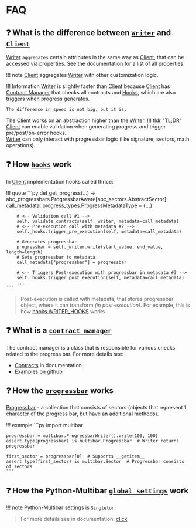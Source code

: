 # FAQ

## :question: What is the difference between [`Writer`](impl/writers.md) and [`Client`](impl/clients.md)
[Writer](impl/writers.md) `aggregates` certain attributes in the same way as [Client](impl/clients.md), that can be accessed via properties.
See the documentation for a list of all properties.

!!! note
    [Client](impl/clients.md) aggregates [Writer](impl/writers.md) with other customization logic.

!!! Information
    [Writer](impl/writers.md) is slightly faster than [Client](impl/clients.md) because [Client](impl/clients.md)
    has [Contract Manager](#what-is-a-contract-manager) that checks all contracts and [Hooks](#how-hooks-work),
    which are also triggers when progress generates.

    The difference in speed is not big, but it is.

The [Client](impl/clients.md) works on an abstraction higher than the [Writer](impl/writers.md).
!!! tldr "TL;DR"
    [Client](impl/clients.md) can enable validation when generating progress and trigger pre/post/on-error hooks.
    <br>
    [Writer](impl/writers.md) can only interact with progressbar logic (like signature, sectors, math operations).

## :question: How [`hooks`](impl/hooks.md) work
In [Client](impl/clients.md) implementation hooks called thrice:

!!! quote
    ```py
    def get_progress(...) -> abc_progressbars.ProgressbarAware[abc_sectors.AbstractSector]:
        call_metadata: progress_types.ProgressMetadataType = {...}

        # <-- Validation call #1 -->
        self._validate_contracts(self._writer, metadata=call_metadata)
        # <-- Pre-execution call with metadata #2 -->
        self._hooks.trigger_pre_execution(self, metadata=call_metadata)

        # Generates progressbar
        progressbar = self._writer.write(start_value, end_value, length=length)
        # Sets progressbar to metadata
        call_metadata["progressbar"] = progressbar

        # <-- Triggers Post-execution with progressbar in metadata #3 -->
        self._hooks.trigger_post_execution(self, metadata=call_metadata)
        ...
    ```
> Post-execution is called with metadata, that stores progressbar object, where it can transform *(in post-execution)*.
> For example, this is how [hooks.WRITER_HOOKS](impl/hooks.md) works.

## :question: What is a [`contract manager`](impl/contracts.md)
The contract manager is a class that is responsible for various checks related to the progress bar.
For more details see:
- [Contracts](impl/contracts.md) in documentation.
- [Examples on github](https://github.com/Animatea/python-multibar/blob/main/examples/custom_contracts.py)

## :question: How the [`progressbar`](impl/progressbars.md) works
[Progressbar](impl/progressbars.md) - a collection that consists of sectors (objects that represent 1 character of the progress bar,
but have an additional methods).

!!! example
    ```py
    import multibar

    progressbar = multibar.ProgressbarWriter().write(100, 100)
    assert type(progressbar) is multibar.Progressbar  # Writer returns progressbar

    first_sector = progressbar[0]  # Supports __getitem__
    assert type(first_sector) is multibar.Sector  # Progressbar consists of sectors
    ```

## :question: How the Python-Multibar [`global settings`](settings.md) work
!!! note
    Python-Multibar settings is [`Singleton`](https://python-patterns.guide/gang-of-four/singleton/).

> For more details see in documentation: [click](settings.md)
